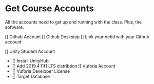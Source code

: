 # Get Course Accounts

All the accounts need to get up and running with the class. Plus, the software.

[] Github Account
[] Github Deskstop
[] Link your netid with your Github account

[] Unity Student Account
 * [] Install UnityHub
 * [] Add 2019.4.11f1 LTS distribtion
[] Vuforia Account
 * []  Vuforia Developer License
 * []  Target Database
 
